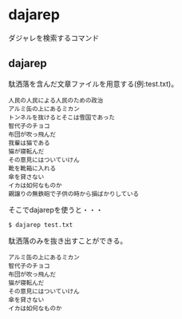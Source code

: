 # dajarep
ダジャレを検索するコマンド

## dajarep

駄洒落を含んだ文章ファイルを用意する(例:test.txt)。

```
人民の人民による人民のための政治
アルミ缶の上にあるミカン
トンネルを抜けるとそこは雪国であった
智代子のチョコ
布団が吹っ飛んだ
我輩は猫である
猫が寝転んだ
その意見にはついていけん
靴を靴箱に入れる
傘を貸さない
イカは如何なものか
親譲りの無鉄砲で子供の時から損ばかりしている
```

そこでdajarepを使うと・・・

```
$ dajarep test.txt
```
駄洒落のみを抜き出すことができる。
```
アルミ缶の上にあるミカン
智代子のチョコ
布団が吹っ飛んだ
猫が寝転んだ
その意見にはついていけん
傘を貸さない
イカは如何なものか
```

